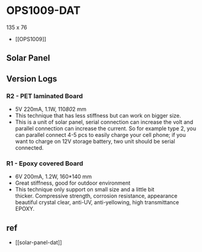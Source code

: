 
# OPS1009-DAT 

135 x 76

- [[OPS1009]]

## Solar Panel 

## Version Logs 

### R2 - PET laminated Board

- 5V 220mA, 1.1W, 110*80*2 mm
- This technique that has less stiffness but can work on bigger size.
- This is a unit of solar panel, serial connection can increase the volt and parallel connection can increase the current. So for example type 2, you can parallel connect 4-5 pcs to easily charge your cell phone; if you want to charge on 12V storage battery, two unit should be serial connected. 


### R1 - Epoxy covered Board

- 6V 200mA, 1.2W, 160*140 mm
- Great stiffness, good for outdoor environment
- This technique only support on small size and a little bit thicker. Compressive strength, corrosion resistance, appearance beautiful crystal clear, anti-UV, anti-yellowing, high transmittance EPOXY.


## ref 

- [[solar-panel-dat]]